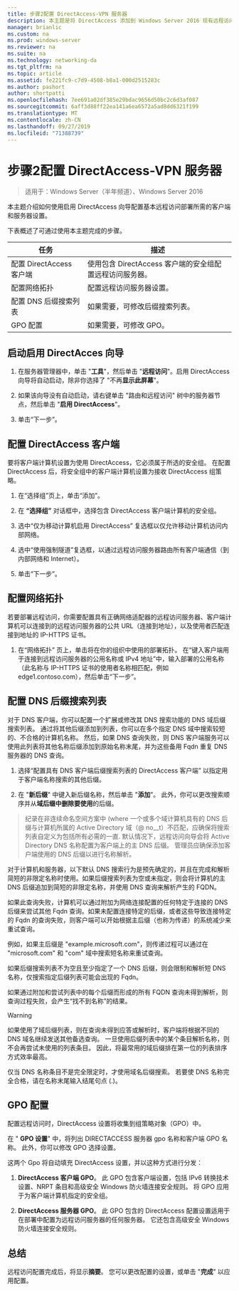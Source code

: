 ```yaml
---
title: 步骤2配置 DirectAccess-VPN 服务器
description: 本主题是将 DirectAccess 添加到 Windows Server 2016 现有远程访问（VPN）部署的指南的一部分
manager: brianlic
ms.custom: na
ms.prod: windows-server
ms.reviewer: na
ms.suite: na
ms.technology: networking-da
ms.tgt_pltfrm: na
ms.topic: article
ms.assetid: fe221fc9-c7d9-4508-b8a1-000d2515283c
ms.author: pashort
author: shortpatti
ms.openlocfilehash: 7ee691a02df385e29bdac9656d50bc2c6d3af087
ms.sourcegitcommit: 6aff3d88ff22ea141a6ea6572a5ad8dd6321f199
ms.translationtype: MT
ms.contentlocale: zh-CN
ms.lasthandoff: 09/27/2019
ms.locfileid: "71388739"
---
```

#  <a name="step-2-configure-the-directaccess-vpn-server"></a>步骤2配置 DirectAccess-VPN 服务器

>适用于：Windows Server（半年频道）、Windows Server 2016

本主题介绍如何使用启用 DirectAccess 向导配置基本远程访问部署所需的客户端和服务器设置。

下表概述了可通过使用本主题完成的步骤。

|任务       |描述|
|-----------|-----------|
|配置 DirectAccess 客户端|使用包含 DirectAccess 客户端的安全组配置远程访问服务器。|
|配置网络拓扑|配置远程访问服务器设置。|
|配置 DNS 后缀搜索列表|如果需要，可修改后缀搜索列表。|
|GPO 配置|如果需要，可修改 GPO。|

## <a name="to-start-the-enable-directacces-wizard"></a>启动启用 DirectAcces 向导

1. 在服务器管理器中，单击 "**工具**"，然后单击 "**远程访问**"。启用 DirectAccess 向导将自动启动，除非你选择了 "不再**显示此屏幕**"。 

2. 如果该向导没有自动启动，请右键单击 "路由和远程访问" 树中的服务器节点，然后单击 "**启用 DirectAccess**"。

3. 单击“下一步”。

## <a name="configure-directaccess-clients"></a>配置 DirectAccess 客户端

要将客户端计算机设置为使用 DirectAccess，它必须属于所选的安全组。 在配置 DirectAccess 后，将安全组中的客户端计算机设置为接收 DirectAccess 组策略。

1. 在“选择组”页上，单击“添加”。

2. 在 **“选择组”** 对话框中，选择包含 DirectAccess 客户端计算机的安全组。

3. 选中“仅为移动计算机启用 DirectAccess” 复选框以仅允许移动计算机访问内部网络。

4. 选中“使用强制隧道”复选框，以通过远程访问服务器路由所有客户端通信（到内部网络和 Internet）。

5. 单击“下一步”。

## <a name="configure-the-network-topology"></a>配置网络拓扑

若要部署远程访问，你需要配置具有正确网络适配器的远程访问服务器、客户端计算机可以连接到的远程访问服务器的公共 URL（连接到地址），以及使用者匹配连接到地址的 IP-HTTPS 证书。

1. 在“网络拓扑” 页上，单击将在你的组织中使用的部署拓扑。 在“键入客户端用于连接到远程访问服务器的公用名称或 IPv4 地址”中，输入部署的公用名称（此名称与 IP-HTTPS 证书的使用者名称相匹配，例如 edge1.contoso.com），然后单击“下一步”。

## <a name="configure-the-dns-suffix-search-list"></a>配置 DNS 后缀搜索列表

对于 DNS 客户端，你可以配置一个扩展或修改其 DNS 搜索功能的 DNS 域后缀搜索列表。 通过将其他后缀添加到列表，你可以在多个指定 DNS 域中搜索较短的、不合格的计算机名称。 然后，如果 DNS 查询失败，则 DNS 客户端服务可以使用此列表将其他名称后缀添加到原始名称末尾，并为这些备用 Fqdn 重复 DNS 服务器的 DNS 查询。

1. 选择“配置具有 DNS 客户端后缀搜索列表的 DirectAccess 客户端” 以指定用于客户端名称搜索的其他后缀。

2. 在 "**新后缀**" 中键入新后缀名称，然后单击 "**添加**"。 此外，你可以更改搜索顺序并从**域后缀中删除要使用**的后缀。

>纪录在非连续命名空间方案中 \(where 一个或多个域计算机具有的 DNS 后缀与计算机所属的 Active Directory 域（@ no__t）不匹配，应确保将搜索列表自定义为包括所有必需的一直. 默认情况下，远程访问向导会将 Active Directory DNS 名称配置为客户端上的主 DNS 后缀。 管理员应确保添加客户端使用的 DNS 后缀以进行名称解析。

对于计算机和服务器，以下默认 DNS 搜索行为是预先确定的，并且在完成和解析简短的非限定名称时使用。如果后缀搜索列表为空或未指定，则会将计算机的主 DNS 后缀追加到简短的非限定名称，并使用 DNS 查询来解析产生的 FQDN。 

如果此查询失败，计算机可以通过附加为网络连接配置的任何特定于连接的 DNS 后缀来尝试其他 Fqdn 查询。如果未配置连接特定的后缀，或者这些导致连接特定的 Fqdn 的查询失败，则客户端可以开始根据主后缀（也称为传递）的系统减少来重试查询。

例如，如果主后缀是 "example.microsoft.com"，则传递过程可以通过在 "microsoft.com" 和 "com" 域中搜索短名称来重试查询。

如果后缀搜索列表不为空且至少指定了一个 DNS 后缀，则会限制和解析短 DNS 名称，仅搜索指定后缀列表可能会出现的 Fqdn。 

如果通过附加和尝试列表中的每个后缀而形成的所有 FQDN 查询未得到解析，则查询过程失败，会产生“找不到名称”的结果。 

> [!WARNING]
> 如果使用了域后缀列表，则在查询未得到应答或解析时，客户端将根据不同的 DNS 域名继续发送其他备选查询。 一旦使用后缀列表中的某个条目解析名称，则不会再尝试未使用的列表条目。 因此，将最常用的域后缀排在第一位的列表排序方式效率最高。
> 
> 仅当 DNS 名称条目不是完全限定时，才使用域名后缀搜索。 若要使 DNS 名称完全合格，请在名称末尾输入结尾句点 (.)。

## <a name="gpo-configuration"></a>GPO 配置

配置远程访问时，DirectAccess 设置将收集到组策略对象（GPO）中。 

在 " **GPO 设置**" 中，将列出 DIRECTACCESS 服务器 gpo 名称和客户端 GPO 名称。 此外，你可以修改 GPO 选择设置。

这两个 Gpo 将自动填充 DirectAccess 设置，并以这种方式进行分发：

1. **DirectAccess 客户端 GPO**。 此 GPO 包含客户端设置，包括 IPv6 转换技术设置、NRPT 条目和高级安全 Windows 防火墙连接安全规则。 将 GPO 应用于为客户端计算机指定的安全组。

2. **DirectAccess 服务器 GPO**。 此 GPO 包含的 DirectAccess 配置设置适用于在部署中配置为远程访问服务器的任何服务器。 它还包含高级安全 Windows 防火墙连接安全规则。

## <a name="summary"></a>总结

远程访问配置完成后，将显示**摘要**。 您可以更改配置的设置，或单击 "**完成**" 以应用配置。
